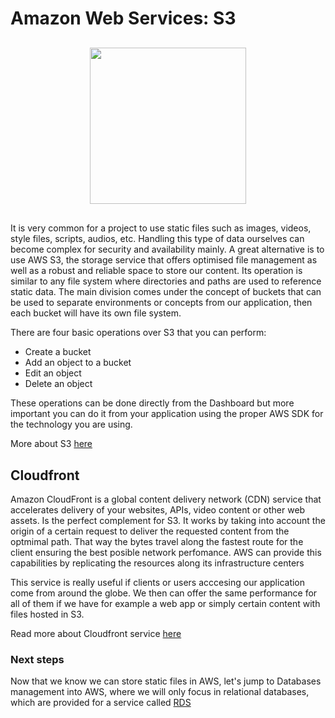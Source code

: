 # Amazon Web Services: S3
<p style="text-align: center; margin: 30px"><img width="250px" src="../img/S3_logo.png"></p>

It is very common for a project to use static files such as images, videos, style files, scripts, audios, etc. Handling this type of data ourselves can become complex for security and availability mainly. A great alternative is to use AWS S3, the storage service that offers optimised file management as well as a robust and reliable space to store our content. Its operation is similar to any file system where directories and paths are used to reference static data. The main division comes under the concept of buckets that can be used to separate environments or concepts from our application, then each bucket will have its own file system.

There are four basic operations over S3 that you can perform:

* Create a bucket
* Add an object to a bucket
* Edit an object
* Delete an object

These operations can be done directly from the Dashboard but more important you can do it from your application using the proper AWS SDK for the technology you are using.

More about S3 [here](http://docs.aws.amazon.com/AmazonS3/latest/dev/Welcome.html)

## Cloudfront

Amazon CloudFront is a global content delivery network (CDN) service that accelerates delivery of your websites, APIs, video content or other web assets. Is the perfect complement for S3. It works by taking into account the origin of a certain request to deliver the requested content from the optmimal path. That way the bytes travel along the fastest route for the client ensuring the best posible network perfomance. AWS can provide this capabilities by replicating the resources along its infrastructure centers

This service is really useful if clients or users acccesing our application come from around the globe. We then can offer the same performance for all of them if we have for example a web app or simply certain content with files hosted in S3.

Read more about Cloudfront service [here](http://docs.aws.amazon.com/AmazonCloudFront/latest/DeveloperGuide/GettingStarted.html)

### Next steps

Now that we know we can store static files in AWS, let's jump to Databases management into AWS, where we will only focus in relational databases, which are provided for a service called [RDS](/Technologies/AWS/4._RDS.md)
